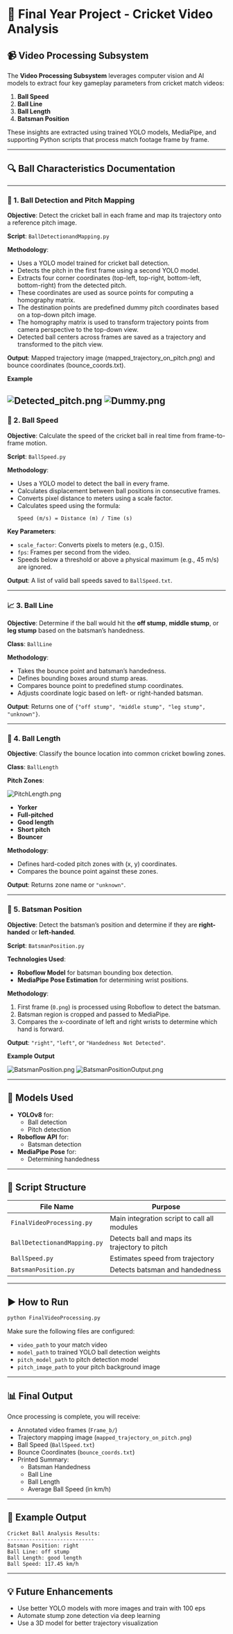 # 🎯 Final Year Project - Cricket Video Analysis

## 📹 Video Processing Subsystem

The **Video Processing Subsystem** leverages computer vision and AI models to extract four key gameplay parameters from cricket match videos:

1. **Ball Speed**
2. **Ball Line**
3. **Ball Length**
4. **Batsman Position**

These insights are extracted using trained YOLO models, MediaPipe, and supporting Python scripts that process match footage frame by frame.

---

## 🔍 Ball Characteristics Documentation

---

### 🏏 1. Ball Detection and Pitch Mapping

**Objective**: Detect the cricket ball in each frame and map its trajectory onto a reference pitch image.

**Script**: `BallDetectionandMapping.py`

**Methodology**:

- Uses a YOLO model trained for cricket ball detection.
- Detects the pitch in the first frame using a second YOLO model.
- Extracts four corner coordinates (top-left, top-right, bottom-left, bottom-right) from the detected pitch.
- These coordinates are used as source points for computing a homography matrix.
- The destination points are predefined dummy pitch coordinates based on a top-down pitch image.
- The homography matrix is used to transform trajectory points from camera perspective to the top-down view.
- Detected ball centers across frames are saved as a trajectory and transformed to the pitch view.

**Output**: Mapped trajectory image (mapped_trajectory_on_pitch.png) and bounce coordinates (bounce_coords.txt).

**Example** 

![Detected_pitch.png](VideoProcessing%2FExample_Images%2FDetected_pitch.png)                ![Dummy.png](VideoProcessing%2FExample_Images%2FDummy.png)
---

### 🏏 2. Ball Speed

**Objective**: Calculate the speed of the cricket ball in real time from frame-to-frame motion.

**Script**: `BallSpeed.py`

**Methodology**:

- Uses a YOLO model to detect the ball in every frame.
- Calculates displacement between ball positions in consecutive frames.
- Converts pixel distance to meters using a scale factor.
- Calculates speed using the formula:
  ```
  Speed (m/s) = Distance (m) / Time (s)
  ```

**Key Parameters**:

- `scale_factor`: Converts pixels to meters (e.g., 0.15).
- `fps`: Frames per second from the video.
- Speeds below a threshold or above a physical maximum (e.g., 45 m/s) are ignored.

**Output**: A list of valid ball speeds saved to `BallSpeed.txt`.

---

### 📈 3. Ball Line

**Objective**: Determine if the ball would hit the **off stump**, **middle stump**, or **leg stump** based on the batsman’s handedness.

**Class**: `BallLine`

**Methodology**:

- Takes the bounce point and batsman’s handedness.
- Defines bounding boxes around stump areas.
- Compares bounce point to predefined stump coordinates.
- Adjusts coordinate logic based on left- or right-handed batsman.

**Output**: Returns one of `{"off stump", "middle stump", "leg stump", "unknown"}`.

---

### 📏 4. Ball Length

**Objective**: Classify the bounce location into common cricket bowling zones.

**Class**: `BallLength`

**Pitch Zones**:

![PitchLength.png](VideoProcessing%2FExample_Images%2FPitchLength.png)

- **Yorker**
- **Full-pitched**
- **Good length**
- **Short pitch**
- **Bouncer**

**Methodology**:

- Defines hard-coded pitch zones with (x, y) coordinates.
- Compares the bounce point against these zones.

**Output**: Returns zone name or `"unknown"`.

---

### 🫍️ 5. Batsman Position

**Objective**: Detect the batsman’s position and determine if they are **right-handed** or **left-handed**.

**Script**: `BatsmanPosition.py`

**Technologies Used**:

- **Roboflow Model** for batsman bounding box detection.
- **MediaPipe Pose Estimation** for determining wrist positions.

**Methodology**:

1. First frame (`0.png`) is processed using Roboflow to detect the batsman.
2. Batsman region is cropped and passed to MediaPipe.
3. Compares the x-coordinate of left and right wrists to determine which hand is forward.

**Output**: `"right"`, `"left"`, or `"Handedness Not Detected"`.

**Example Output**

![BatsmanPosition.png](VideoProcessing%2FExample_Images%2FBatsmanPosition.png)                 ![BatsmanPositionOutput.png](VideoProcessing%2FExample_Images%2FBatsmanPositionOutput.png)

---

## 🧠 Models Used

- **YOLOv8** for:
  - Ball detection
  - Pitch detection
- **Roboflow API** for:
  - Batsman detection
- **MediaPipe Pose** for:
  - Determining handedness

---

## 🔗 Script Structure

| File Name                    | Purpose                                       |
| ---------------------------- | --------------------------------------------- |
| `FinalVideoProcessing.py`    | Main integration script to call all modules   |
| `BallDetectionandMapping.py` | Detects ball and maps its trajectory to pitch |
| `BallSpeed.py`               | Estimates speed from trajectory               |
| `BatsmanPosition.py`         | Detects batsman and handedness                |

---

## ▶️ How to Run

```bash
python FinalVideoProcessing.py
```

Make sure the following files are configured:

- `video_path` to your match video
- `model_path` to trained YOLO ball detection weights
- `pitch_model_path` to pitch detection model
- `pitch_image_path` to your pitch background image

---

## 📊 Final Output

Once processing is complete, you will receive:

- Annotated video frames (`Frame_b/`)
- Trajectory mapping image (`mapped_trajectory_on_pitch.png`)
- Ball Speed (`BallSpeed.txt`)
- Bounce Coordinates (`bounce_coords.txt`)
- Printed Summary:
  - Batsman Handedness
  - Ball Line
  - Ball Length
  - Average Ball Speed (in km/h)

---

## 📌 Example Output

```
Cricket Ball Analysis Results:
----------------------------
Batsman Position: right
Ball Line: off stump
Ball Length: good length
Ball Speed: 117.45 km/h
```

---

## 💡 Future Enhancements

- Use better YOLO models with more images and train with 100 eps
- Automate stump zone detection via deep learning
- Use a 3D model for better trajectory visualization

